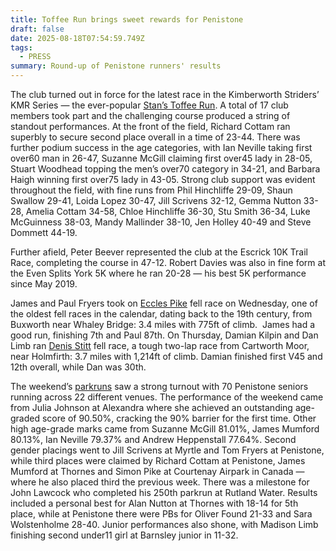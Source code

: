```yaml
---
title: Toffee Run brings sweet rewards for Penistone
draft: false
date: 2025-08-18T07:54:59.749Z
tags:
  - PRESS
summary: Round-up of Penistone runners' results
---
```

The club turned out in force for the latest race in the Kimberworth Striders’ KMR Series — the ever-popular [Stan’s Toffee Run](https://results.pfrac.co.uk/championship-2025/stans-toffee-run). A total of 17 club members took part and the challenging course produced a string of standout performances. At the front of the field, Richard Cottam ran superbly to secure second place overall in a time of 23-44. There was further podium success in the age categories, with Ian Neville taking first over60 man in 26-47, Suzanne McGill claiming first over45 lady in 28-05, Stuart Woodhead topping the men’s over70 category in 34-21, and Barbara Haigh winning first over75 lady in 43-05. Strong club support was evident throughout the field, with fine runs from Phil Hinchliffe 29-09, Shaun Swallow 29-41, Loida Lopez 30-47, Jill Scrivens 32-12, Gemma Nutton 33-28, Amelia Cottam 34-58, Chloe Hinchliffe 36-30, Stu Smith 36-34, Luke McGuinness 38-03, Mandy Mallinder 38-10, Jen Holley 40-49 and Steve Dommett 44-19.

Further afield, Peter Beever represented the club at the Escrick 10K Trail Race, completing the course in 47-12. Robert Davies was also in fine form at the Even Splits York 5K where he ran 20-28 — his best 5K performance since May 2019.

James and Paul Fryers took on [Eccles Pike](https://results.pfrac.co.uk/fell-league-2025/eccles-pike) fell race on Wednesday, one of the oldest fell races in the calendar, dating back to the 19th century, from Buxworth near Whaley Bridge: 3.4 miles with 775ft of climb.  James had a good run, finishing 7th and Paul 87th.  On Thursday, Damian Kilpin and Dan Limb ran [Denis Stitt](https://results.pfrac.co.uk/fell-league-2025/denis-stitt-memorial) fell race, a tough two-lap race from Cartworth Moor, near Holmfirth: 3.7 miles with 1,214ft of climb.  Damian finished first V45 and 12th overall, while Dan was 30th.

The weekend’s [parkruns](https://results.pfrac.co.uk/parkrun-2025/2025-08-16) saw a strong turnout with 70 Penistone seniors running across 22 different venues. The performance of the weekend came from Julia Johnson at Alexandra where she achieved an outstanding age-graded score of 90.50%, cracking the 90% barrier for the first time. Other high age-grade marks came from Suzanne McGill 81.01%, James Mumford 80.13%, Ian Neville 79.37% and Andrew Heppenstall 77.64%. Second gender placings went to Jill Scrivens at Myrtle and Tom Fryers at Penistone, while third places were claimed by Richard Cottam at Penistone, James Mumford at Thornes and Simon Pike at Courtenay Airpark in Canada — where he also placed third the previous week. There was a milestone for John Lawcock who completed his 250th parkrun at Rutland Water. Results included a personal best for Alan Nutton at Thornes with 18-14 for 5th place, while at Penistone there were PBs for Oliver Found 21-33 and Sara Wolstenholme 28-40. Junior performances also shone, with Madison Limb finishing second under11 girl at Barnsley junior in 11-32.